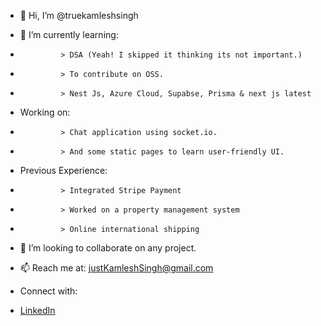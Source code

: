 - 👋 Hi, I’m @truekamleshsingh

- 🌱 I’m currently learning:
-              > DSA (Yeah! I skipped it thinking its not important.)
-              > To contribute on OSS.
-              > Nest Js, Azure Cloud, Supabse, Prisma & next js latest
-    Working on:
-              > Chat application using socket.io.
-              > And some static pages to learn user-friendly UI.
-    Previous Experience:
-              > Integrated Stripe Payment
-              > Worked on a property management system
-              > Online international shipping
- 💞️ I’m looking to collaborate on any project.
- 📫 Reach me at: justKamleshSingh@gmail.com

-   Connect with:
-   [LinkedIn](https://www.linkedin.com/in/justkamleshsingh/)

<!--
**TechKamleshSingh/TechKamleshSingh** is a ✨ _special_ ✨ repository because its `README.md` (this file) appears on your GitHub profile.

Here are some ideas to get you started:

- 🔭 I’m currently working on ConaxWeb Solution
- 🌱 I’m currently learning Nest Js 
- 👯 I’m looking to collaborate on Javascript & MERN
- 🤔 I’m looking for help with ...
- 💬 Ask me about ...
- 📫 How to reach me: justKamleshSingh@gmail.com
- 😄 Pronouns: ...
- ⚡ Fun fact: ...
-->
